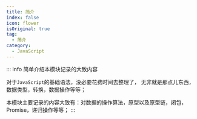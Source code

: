 ```yaml
---
title: 简介
index: false
icon: flower
isOriginal: true
tag: 
  - 简介
category:
  - JavaScript
---
```


::: info 简单介绍本模块记录的大致内容

对于`JavaScript`的基础语法，没必要花费时间去整理了， 无非就是那点儿东西，数据类型，转换，数据操作等等；

本模块主要记录的内容大致有：对数据的操作算法，原型以及原型链，闭包，Promise，递归操作等等；
:::
